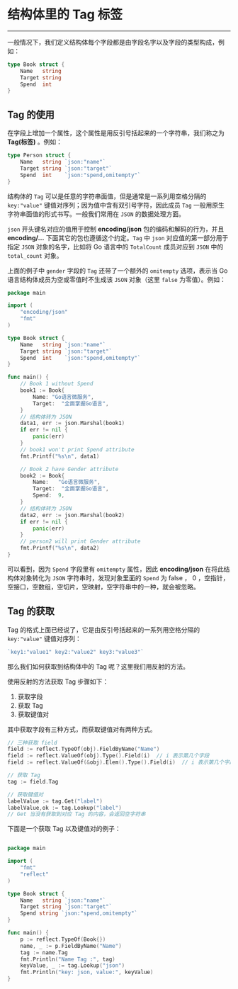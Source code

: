 # 结构体里的 Tag 标签

---

一般情况下，我们定义结构体每个字段都是由字段名字以及字段的类型构成，例如：

```GO
type Book struct {
    Name   string
    Target string
    Spend  int
}
```

## Tag 的使用

在字段上增加一个属性，这个属性是用反引号括起来的一个字符串，我们称之为 **Tag(标签)** 。例如：

```go
type Person struct {
    Name   string `json:"name"`
    Target string `json:"target"`
    Spend  int    `json:"spend,omitempty"`
}
```

结构体的 `Tag` 可以是任意的字符串面值，但是通常是一系列用空格分隔的 `key:"value"` 键值对序列；因为值中含有双引号字符，因此成员 `Tag` 一般用原生字符串面值的形式书写。一般我们常用在 `JSON` 的数据处理方面。

`json` 开头键名对应的值用于控制 **encoding/json** 包的编码和解码的行为，并且 **encoding/…** 下面其它的包也遵循这个约定。`Tag` 中 `json` 对应值的第一部分用于指定 `JSON` 对象的名字，比如将 Go 语言中的 `TotalCount` 成员对应到 `JSON` 中的 `total_count` 对象。

上面的例子中 `gender` 字段的 `Tag` 还带了一个额外的 `omitempty` 选项，表示当 Go 语言结构体成员为空或零值时不生成该 `JSON` 对象（这里 `false` 为零值）。例如：

```go
package main

import (
    "encoding/json"
    "fmt"
)

type Book struct {
    Name   string `json:"name"`
    Target string `json:"target"`
    Spend  int    `json:"spend,omitempty"`
}

func main() {
    // Book 1 without Spend
    book1 := Book{
        Name: "Go语言微服务",
        Target:  "全面掌握Go语言",
    }
    // 结构体转为 JSON
    data1, err := json.Marshal(book1)
    if err != nil {
        panic(err)
    }
    // book1 won't print Spend attribute
    fmt.Printf("%s\n", data1)

    // Book 2 have Gender attribute
    book2 := Book{
        Name:   "Go语言微服务",
        Target:  "全面掌握Go语言",
        Spend:  9,
	}
    // 结构体转为 JSON
    data2, err := json.Marshal(book2)
    if err != nil {
        panic(err)
    }
    // person2 will print Gender attribute
    fmt.Printf("%s\n", data2)
}

```

可以看到，因为 `Spend` 字段里有 `omitempty` 属性，因此 **encoding/json** 在将此结构体对象转化为 `JSON` 字符串时，发现对象里面的 `Spend` 为 false ， 0 ，空指针，空接口，空数组，空切片，空映射，空字符串中的一种，就会被忽略。

## Tag 的获取

Tag 的格式上面已经说了，它是由反引号括起来的一系列用空格分隔的 `key:"value"` 键值对序列：

```GO
`key1:"value1" key2:"value2" key3:"value3"`
```

那么我们如何获取到结构体中的 Tag 呢？这里我们用反射的方法。

使用反射的方法获取 Tag 步骤如下：

1. 获取字段
2. 获取 Tag
3. 获取键值对

其中获取字段有三种方式，而获取键值对有两种方式。

```GO
// 三种获取 field
field := reflect.TypeOf(obj).FieldByName("Name")
field := reflect.ValueOf(obj).Type().Field(i)  // i 表示第几个字段
field := reflect.ValueOf(&obj).Elem().Type().Field(i)  // i 表示第几个字段

// 获取 Tag
tag := field.Tag

// 获取键值对
labelValue := tag.Get("label")
labelValue,ok := tag.Lookup("label")
// Get 当没有获取到对应 Tag 的内容，会返回空字符串
```

下面是一个获取 Tag 以及键值对的例子：

```GO

package main

import (
    "fmt"
    "reflect"
)

type Book struct {
    Name   string `json:"name"`
    Target string `json:"target"`
    Spend string `json:"spend,omitempty"`
}

func main() {
    p := reflect.TypeOf(Book{})
    name, _ := p.FieldByName("Name")
    tag := name.Tag
    fmt.Println("Name Tag :", tag)
    keyValue, _ := tag.Lookup("json")
    fmt.Println("key: json, value:", keyValue)
}
```